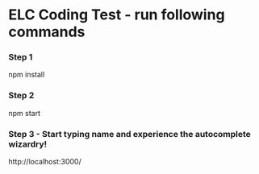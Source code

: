 # ELC Coding Test - run  following commands

### Step 1 
npm install

### Step 2
npm start

### Step 3 - Start typing name and experience the autocomplete wizardry!
http://localhost:3000/
 
